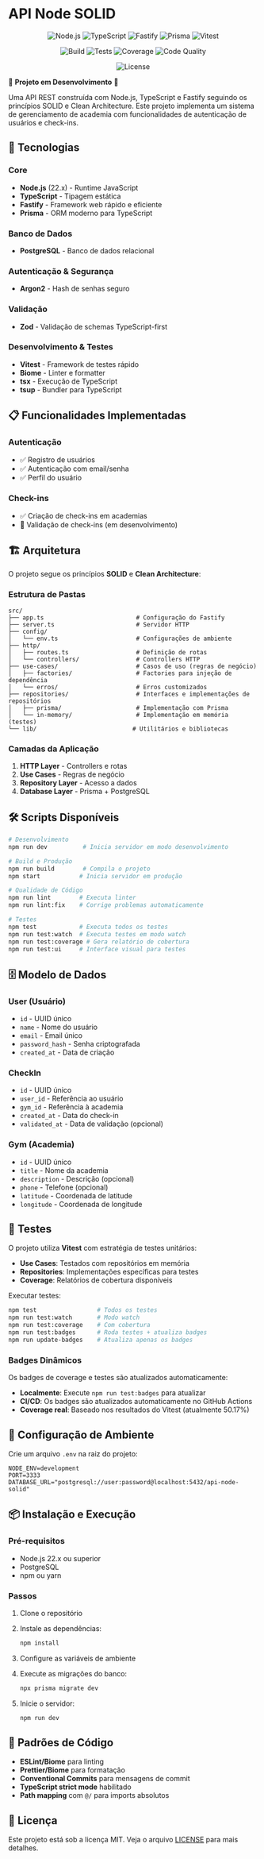 # API Node SOLID

<div align="center">

![Node.js](https://img.shields.io/badge/Node.js-22.x-green?logo=node.js&logoColor=white)
![TypeScript](https://img.shields.io/badge/TypeScript-5.9.2-blue?logo=typescript&logoColor=white)
![Fastify](https://img.shields.io/badge/Fastify-5.6.0-black?logo=fastify&logoColor=white)
![Prisma](https://img.shields.io/badge/Prisma-6.16.1-2D3748?logo=prisma&logoColor=white)
![Vitest](https://img.shields.io/badge/Vitest-3.2.4-6E9F18?logo=vitest&logoColor=white)

![Build](https://img.shields.io/badge/Build-Passing-brightgreen?logo=github-actions&logoColor=white)
![Tests](https://img.shields.io/badge/Tests-9%20passed-brightgreen?logo=vitest&logoColor=white)
![Coverage](https://img.shields.io/badge/Coverage-46.68%25-orange?logo=vitest&logoColor=white)
![Code Quality](https://img.shields.io/badge/Code%20Quality-A-brightgreen?logo=biome&logoColor=white)

![License](https://img.shields.io/badge/License-MIT-blue?logo=opensourceinitiative&logoColor=white)
</div>

🚧 **Projeto em Desenvolvimento** 🚧

Uma API REST construída com Node.js, TypeScript e Fastify seguindo os princípios SOLID e Clean Architecture. Este projeto implementa um sistema de gerenciamento de academia com funcionalidades de autenticação de usuários e check-ins.

## 🚀 Tecnologias

### Core

- **Node.js** (22.x) - Runtime JavaScript
- **TypeScript** - Tipagem estática
- **Fastify** - Framework web rápido e eficiente
- **Prisma** - ORM moderno para TypeScript

### Banco de Dados

- **PostgreSQL** - Banco de dados relacional

### Autenticação & Segurança

- **Argon2** - Hash de senhas seguro

### Validação

- **Zod** - Validação de schemas TypeScript-first

### Desenvolvimento & Testes

- **Vitest** - Framework de testes rápido
- **Biome** - Linter e formatter
- **tsx** - Execução de TypeScript
- **tsup** - Bundler para TypeScript

## 📋 Funcionalidades Implementadas

### Autenticação

- ✅ Registro de usuários
- ✅ Autenticação com email/senha
- ✅ Perfil do usuário

### Check-ins

- ✅ Criação de check-ins em academias
- 🚧 Validação de check-ins (em desenvolvimento)

## 🏗️ Arquitetura

O projeto segue os princípios **SOLID** e **Clean Architecture**:

### Estrutura de Pastas

```
src/
├── app.ts                          # Configuração do Fastify
├── server.ts                       # Servidor HTTP
├── config/
│   └── env.ts                      # Configurações de ambiente
├── http/
│   ├── routes.ts                   # Definição de rotas
│   └── controllers/                # Controllers HTTP
├── use-cases/                      # Casos de uso (regras de negócio)
│   ├── factories/                  # Factories para injeção de dependência
│   └── erros/                      # Erros customizados
├── repositories/                   # Interfaces e implementações de repositórios
│   ├── prisma/                     # Implementação com Prisma
│   └── in-memory/                  # Implementação em memória (testes)
└── lib/                           # Utilitários e bibliotecas
```

### Camadas da Aplicação

1. **HTTP Layer** - Controllers e rotas
2. **Use Cases** - Regras de negócio
3. **Repository Layer** - Acesso a dados
4. **Database Layer** - Prisma + PostgreSQL

## 🛠️ Scripts Disponíveis

```bash
# Desenvolvimento
npm run dev          # Inicia servidor em modo desenvolvimento

# Build e Produção
npm run build        # Compila o projeto
npm start           # Inicia servidor em produção

# Qualidade de Código
npm run lint        # Executa linter
npm run lint:fix    # Corrige problemas automaticamente

# Testes
npm test            # Executa todos os testes
npm run test:watch  # Executa testes em modo watch
npm run test:coverage # Gera relatório de cobertura
npm run test:ui     # Interface visual para testes
```

## 🗄️ Modelo de Dados

### User (Usuário)

- `id` - UUID único
- `name` - Nome do usuário
- `email` - Email único
- `password_hash` - Senha criptografada
- `created_at` - Data de criação

### CheckIn

- `id` - UUID único
- `user_id` - Referência ao usuário
- `gym_id` - Referência à academia
- `created_at` - Data do check-in
- `validated_at` - Data de validação (opcional)

### Gym (Academia)

- `id` - UUID único
- `title` - Nome da academia
- `description` - Descrição (opcional)
- `phone` - Telefone (opcional)
- `latitude` - Coordenada de latitude
- `longitude` - Coordenada de longitude

## 🧪 Testes

O projeto utiliza **Vitest** com estratégia de testes unitários:

- **Use Cases**: Testados com repositórios em memória
- **Repositories**: Implementações específicas para testes
- **Coverage**: Relatórios de cobertura disponíveis

Executar testes:

```bash
npm test                 # Todos os testes
npm run test:watch       # Modo watch
npm run test:coverage    # Com cobertura
npm run test:badges      # Roda testes + atualiza badges
npm run update-badges    # Atualiza apenas os badges
```

### Badges Dinâmicos

Os badges de coverage e testes são atualizados automaticamente:

- **Localmente**: Execute `npm run test:badges` para atualizar
- **CI/CD**: Os badges são atualizados automaticamente no GitHub Actions
- **Coverage real**: Baseado nos resultados do Vitest (atualmente 50.17%)

## 🔧 Configuração de Ambiente

Crie um arquivo `.env` na raiz do projeto:

```env
NODE_ENV=development
PORT=3333
DATABASE_URL="postgresql://user:password@localhost:5432/api-node-solid"
```

## 📦 Instalação e Execução

### Pré-requisitos

- Node.js 22.x ou superior
- PostgreSQL
- npm ou yarn

### Passos

1. Clone o repositório
2. Instale as dependências:

   ```bash
   npm install
   ```

3. Configure as variáveis de ambiente
4. Execute as migrações do banco:

   ```bash
   npx prisma migrate dev
   ```

5. Inicie o servidor:

   ```bash
   npm run dev
   ```

## 📝 Padrões de Código

- **ESLint/Biome** para linting
- **Prettier/Biome** para formatação
- **Conventional Commits** para mensagens de commit
- **TypeScript strict mode** habilitado
- **Path mapping** com `@/` para imports absolutos

## 📄 Licença

Este projeto está sob a licença MIT. Veja o arquivo [LICENSE](LICENSE) para mais detalhes.

